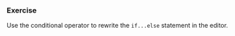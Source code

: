 <!--{ ids:[165], language:'JavaScript', type:'workshop', order: 2, name:'Conditional Operator', description:'The lazy operator' } -->

### Exercise

Use the conditional operator to rewrite the `if...else` statement in the editor.

